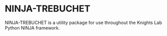 NINJA-TREBUCHET
=======
NINJA-TREBUCHET is a utility package for use throughout the Knights Lab Python NINJA framework.